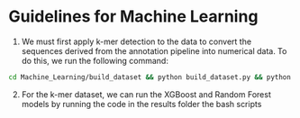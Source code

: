 # Guidelines for Machine Learning

1. We must first apply k-mer detection to the data to convert the sequences derived from the annotation pipeline into numerical data. To do this, we run the following command:

```bash
cd Machine_Learning/build_dataset && python build_dataset.py && python kmer_build.py
```

2. For the k-mer dataset, we can run the XGBoost and Random Forest models by running the code in the results folder the bash scripts 


